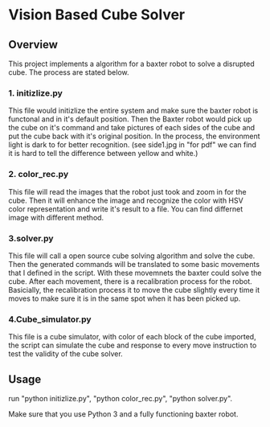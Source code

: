 # Vision Based Cube Solver
## Overview 
This project implements a algorithm for a baxter robot to solve a disrupted cube. The process are stated below.

### 1. initizlize.py  
This file would initizlize the entire system and make sure the baxter robot is functonal and in it's default position. Then the Baxter robot would pick up the cube on it's command and take pictures of each sides of the cube and put the cube back with it's original position. In the process, the environment light is dark to for better recognition. (see side1.jpg in "for pdf" we can find it is hard to tell the difference between yellow and white.)  
### 2. color_rec.py  
This file will read the images that the robot just took and zoom in for the cube. Then it will enhance the image and recognize the color with HSV color representation and write it's result to a file. You can find differnet image with different method. 
### 3.solver.py      
This file will call a open source cube solving algorithm and solve the cube. Then the generated commands will be translated to some basic movements that I defined in the script. With these movemnets the baxter could solve the cube. After each movement, there is a recalibration process for the robot. Basicially, the recalibration process it to move the cube slightly every time it moves to make sure it is in the same spot when it has been picked up. 
### 4.Cube_simulator.py  
This file is a cube simulator, with color of each block of the cube imported, the script can simulate the cube and response to every move instruction to test the validity of the cube solver.  

## Usage 
run "python initizlize.py", "python color_rec.py", "python solver.py".  

Make sure that you use Python 3 and a fully functioning baxter robot.

